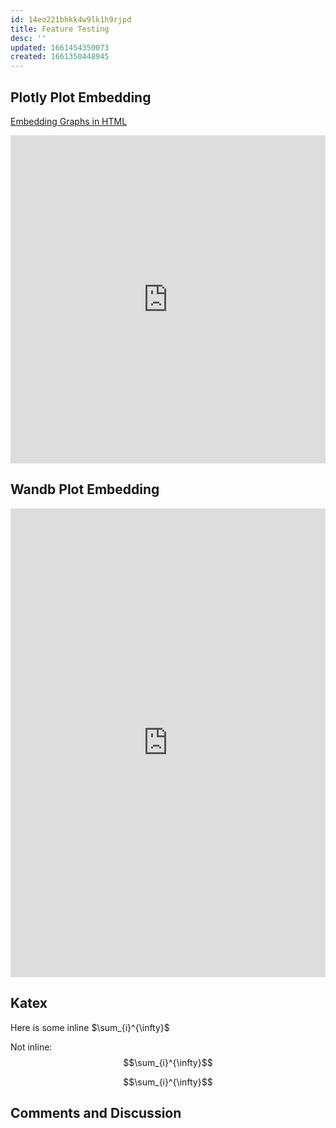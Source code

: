 ```yaml
---
id: 14eo221bhkk4w9lk1h9rjpd
title: Feature Testing
desc: ''
updated: 1661454350073
created: 1661350448945
---
```


## Plotly Plot Embedding

[Embedding Graphs in HTML](https://plotly.com/python/embedding-plotly-graphs-in-HTML/)

<iframe id="igraph" scrolling="no" style="border:none;" seamless="seamless" src="https://plotly.com/~chris/1638.embed" height="525" width="100%"></iframe>

## Wandb Plot Embedding

<iframe width="100%" height="750" frameborder="0" scrolling="no" src="https://wandb.ai/mjvolk3/Parameter_Estimation_Nano/reports/train-pearson_corr-22-08-24-10-08-79---VmlldzoyNTIzMTM2?accessToken=k53nzo19oyb8o40q03xz3mbp8hkzf3pna57j53cgegdnoxg9c3298dpv75y7g9mj"></iframe>

## Katex

Here is some inline $\sum_{i}^{\infty}$

Not inline: $$\sum_{i}^{\infty}$$

$$\sum_{i}^{\infty}$$

## Comments and Discussion

<script src="https://giscus.app/client.js"
        data-repo="Mjvolk3/Mjvolk3"
        data-repo-id="R_kgDOH3S0WQ"
        data-category="Announcements"
        data-category-id="DIC_kwDOH3S0Wc4CRB6f"
        data-mapping="pathname"
        data-strict="0"
        data-reactions-enabled="1"
        data-emit-metadata="0"
        data-input-position="bottom"
        data-theme="preferred_color_scheme"
        data-lang="en"
        data-loading="lazy"
        crossorigin="anonymous"
        async>
</script>
